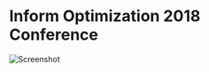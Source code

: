 # Inform Optimization 2018 Conference
![Screenshot](https://cloud.githubusercontent.com/assets/6025663/25317618/56bc3d9c-2839-11e7-902c-8e18a604ba09.png)
